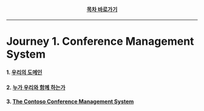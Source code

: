 <div align="center">

#### [목차 바로가기](https://github.com/dhslrl321/cqrs-journey-korean-ver/blob/master/Table%20of%20Contents.mdwn)

</div>

---

# Journey 1. Conference Management System

#### 1. [우리의 도메인](https://github.com/dhslrl321/cqrs-journey-korean-ver/blob/master/part01-journey/journey01/01.우리의%20도메인.mdwn)

#### 2. [누가 우리와 함께 하는가](https://github.com/dhslrl321/cqrs-journey-korean-ver/blob/master/part01-journey/journey01/02.누가%20우리와%20함께%20여정을%20떠날%20것인가.mdwn)

#### 3. [The Contoso Conference Management System](https://github.com/dhslrl321/cqrs-journey-korean-ver/blob/master/part01-journey/journey01/03.The%20Contoso%20Conference%20Management%20System.mdwn)
